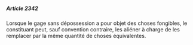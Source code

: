 ##### Article 2342

Lorsque le gage sans dépossession a pour objet des choses fongibles, le constituant peut, sauf convention contraire, les aliéner à charge de les remplacer par la même quantité de choses équivalentes.

